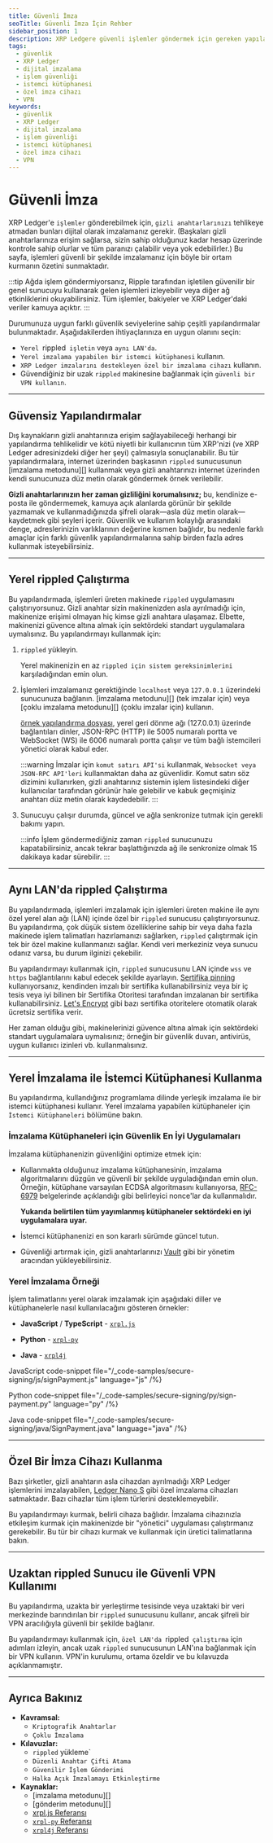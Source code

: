 ```yaml
---
title: Güvenli İmza
seoTitle: Güvenli İmza İçin Rehber
sidebar_position: 1
description: XRP Ledgere güvenli işlemler göndermek için gereken yapılandırmalar hakkında bilgi edinin. Çeşitli güvenlik seviyeleri ve en iyi uygulamalarla XRP Ledger işlemlerinizi güvence altına alın.
tags: 
  - güvenlik
  - XRP Ledger
  - dijital imzalama
  - işlem güvenliği
  - istemci kütüphanesi
  - özel imza cihazı
  - VPN
keywords: 
  - güvenlik
  - XRP Ledger
  - dijital imzalama
  - işlem güvenliği
  - istemci kütüphanesi
  - özel imza cihazı
  - VPN
---
```


# Güvenli İmza

XRP Ledger'e `işlemler` gönderebilmek için, `gizli anahtarlarınızı` tehlikeye atmadan bunları dijital olarak imzalamanız gerekir. (Başkaları gizli anahtarlarınıza erişim sağlarsa, sizin sahip olduğunuz kadar hesap üzerinde kontrole sahip olurlar ve tüm paranızı çalabilir veya yok edebilirler.) Bu sayfa, işlemleri güvenli bir şekilde imzalamanız için böyle bir ortam kurmanın özetini sunmaktadır.

:::tip
Ağda işlem göndermiyorsanız, Ripple tarafından işletilen güvenilir bir genel sunucuyu kullanarak gelen işlemleri izleyebilir veya diğer ağ etkinliklerini okuyabilirsiniz. Tüm işlemler, bakiyeler ve XRP Ledger'daki veriler kamuya açıktır.
:::

Durumunuza uygun farklı güvenlik seviyelerine sahip çeşitli yapılandırmalar bulunmaktadır. Aşağıdakilerden ihtiyaçlarınıza en uygun olanını seçin:

- `Yerel `rippled` işletin` veya `aynı LAN'da`.
- `Yerel imzalama yapabilen bir istemci kütüphanesi` kullanın.
- `XRP Ledger imzalarını destekleyen özel bir imzalama cihazı` kullanın.
- Güvendiğiniz bir uzak `rippled` makinesine bağlanmak için `güvenli bir VPN kullanın`.

---

## Güvensiz Yapılandırmalar


Dış kaynakların gizli anahtarınıza erişim sağlayabileceği herhangi bir yapılandırma tehlikelidir ve kötü niyetli bir kullanıcının tüm XRP'nizi (ve XRP Ledger adresinizdeki diğer her şeyi) çalmasıyla sonuçlanabilir. Bu tür yapılandırmalara, internet üzerinden başkasının `rippled` sunucusunun [imzalama metodunu][] kullanmak veya gizli anahtarınızı internet üzerinden kendi sunucunuza düz metin olarak göndermek örnek verilebilir.

**Gizli anahtarlarınızın her zaman gizliliğini korumalısınız;** bu, kendinize e-posta ile göndermemek, kamuya açık alanlarda görünür bir şekilde yazmamak ve kullanmadığınızda şifreli olarak—asla düz metin olarak—kaydetmek gibi şeyleri içerir. Güvenlik ve kullanım kolaylığı arasındaki denge, adreslerinizin varlıklarının değerine kısmen bağlıdır, bu nedenle farklı amaçlar için farklı güvenlik yapılandırmalarına sahip birden fazla adres kullanmak isteyebilirsiniz.

---

## Yerel rippled Çalıştırma


Bu yapılandırmada, işlemleri üreten makinede `rippled` uygulamasını çalıştırıyorsunuz. Gizli anahtar sizin makinenizden asla ayrılmadığı için, makinenize erişimi olmayan hiç kimse gizli anahtara ulaşamaz. Elbette, makinenizi güvence altına almak için sektördeki standart uygulamalara uymalısınız. Bu yapılandırmayı kullanmak için:

1. `rippled` yükleyin.

    Yerel makinenizin en az `rippled için sistem gereksinimlerini` karşıladığından emin olun.

2. İşlemleri imzalamanız gerektiğinde `localhost` veya `127.0.0.1` üzerindeki sunucunuza bağlanın. [imzalama metodunu][] (tek imzalar için) veya [çoklu imzalama metodunu][] (çoklu imzalar için) kullanın.

   [örnek yapılandırma dosyası](https://github.com/XRPLF/rippled/blob/8429dd67e60ba360da591bfa905b58a35638fda1/cfg/rippled-example.cfg#L1050-L1073), yerel geri dönme ağı (127.0.0.1) üzerinde bağlantıları dinler, JSON-RPC (HTTP) ile 5005 numaralı portta ve WebSocket (WS) ile 6006 numaralı portta çalışır ve tüm bağlı istemcileri yönetici olarak kabul eder.

   :::warning
   İmzalar için `komut satırı API'si` kullanmak, `Websocket veya JSON-RPC API'leri` kullanmaktan daha az güvenlidir. Komut satırı söz dizimini kullanırken, gizli anahtarınız sistemin işlem listesindeki diğer kullanıcılar tarafından görünür hale gelebilir ve kabuk geçmişiniz anahtarı düz metin olarak kaydedebilir.
   :::

3. Sunucuyu çalışır durumda, güncel ve ağla senkronize tutmak için gerekli bakımı yapın.

   :::info
   İşlem göndermediğiniz zaman `rippled` sunucunuzu kapatabilirsiniz, ancak tekrar başlattığınızda ağ ile senkronize olmak 15 dakikaya kadar sürebilir.
   :::

---

## Aynı LAN'da rippled Çalıştırma



Bu yapılandırmada, işlemleri imzalamak için işlemleri üreten makine ile aynı özel yerel alan ağı (LAN) içinde özel bir `rippled` sunucusu çalıştırıyorsunuz. Bu yapılandırma, çok düşük sistem özelliklerine sahip bir veya daha fazla makinede işlem talimatları hazırlamanızı sağlarken, `rippled` çalıştırmak için tek bir özel makine kullanmanızı sağlar. Kendi veri merkeziniz veya sunucu odanız varsa, bu durum ilginizi çekebilir.

Bu yapılandırmayı kullanmak için, `rippled` sunucusunu LAN içinde `wss` ve `https` bağlantılarını kabul edecek şekilde ayarlayın. [Sertifika pinning](https://en.wikipedia.org/wiki/Transport_Layer_Security#Certificate_pinning) kullanıyorsanız, kendinden imzalı bir sertifika kullanabilirsiniz veya bir iç tesis veya iyi bilinen bir Sertifika Otoritesi tarafından imzalanan bir sertifika kullanabilirsiniz. [Let's Encrypt](https://letsencrypt.org/) gibi bazı sertifika otoritelere otomatik olarak ücretsiz sertifika verir.

Her zaman olduğu gibi, makinelerinizi güvence altına almak için sektördeki standart uygulamalara uymalısınız; örneğin bir güvenlik duvarı, antivirüs, uygun kullanıcı izinleri vb. kullanmalısınız.

---

## Yerel İmzalama ile İstemci Kütüphanesi Kullanma



Bu yapılandırma, kullandığınız programlama dilinde yerleşik imzalama ile bir istemci kütüphanesi kullanır. Yerel imzalama yapabilen kütüphaneler için `İstemci Kütüphaneleri` bölümüne bakın.

### İmzalama Kütüphaneleri için Güvenlik En İyi Uygulamaları

İmzalama kütüphanenizin güvenliğini optimize etmek için:

* Kullanmakta olduğunuz imzalama kütüphanesinin, imzalama algoritmalarını düzgün ve güvenli bir şekilde uyguladığından emin olun. Örneğin, kütüphane varsayılan ECDSA algoritmasını kullanıyorsa, [RFC-6979](https://tools.ietf.org/html/rfc6979) belgelerinde açıklandığı gibi belirleyici nonce'lar da kullanmalıdır.

   **Yukarıda belirtilen tüm yayımlanmış kütüphaneler sektördeki en iyi uygulamalara uyar.**

* İstemci kütüphanenizi en son kararlı sürümde güncel tutun.

* Güvenliği artırmak için, gizli anahtarlarınızı [Vault](https://www.vaultproject.io/) gibi bir yönetim aracından yükleyebilirsiniz.

### Yerel İmzalama Örneği

İşlem talimatlarını yerel olarak imzalamak için aşağıdaki diller ve kütüphanelerle nasıl kullanılacağını gösteren örnekler:

* **JavaScript** / **TypeScript** - [`xrpl.js`](https://github.com/XRPLF/xrpl.js)

* **Python** - [`xrpl-py`](https://github.com/XRPLF/xrpl-py)

* **Java** - [`xrpl4j`](https://github.com/XRPLF/xrpl4j)



JavaScript
code-snippet file="/_code-samples/secure-signing/js/signPayment.js" language="js" /%}


Python
code-snippet file="/_code-samples/secure-signing/py/sign-payment.py" language="py" /%}


Java
code-snippet file="/_code-samples/secure-signing/java/SignPayment.java" language="java" /%}




---

## Özel Bir İmza Cihazı Kullanma



Bazı şirketler, gizli anahtarın asla cihazdan ayrılmadığı XRP Ledger işlemlerini imzalayabilen, [Ledger Nano S](https://www.ledger.com/products/ledger-nano-s) gibi özel imzalama cihazları satmaktadır. Bazı cihazlar tüm işlem türlerini desteklemeyebilir.

Bu yapılandırmayı kurmak, belirli cihaza bağlıdır. İmzalama cihazınızla etkileşim kurmak için makinenizde bir "yönetici" uygulaması çalıştırmanız gerekebilir. Bu tür bir cihazı kurmak ve kullanmak için üretici talimatlarına bakın.

---

## Uzaktan rippled Sunucu ile Güvenli VPN Kullanımı



Bu yapılandırma, uzakta bir yerleştirme tesisinde veya uzaktaki bir veri merkezinde barındırılan bir `rippled` sunucusunu kullanır, ancak şifreli bir VPN aracılığıyla güvenli bir şekilde bağlanır.

Bu yapılandırmayı kullanmak için, `özel LAN'da `rippled` çalıştırma` için adımları izleyin, ancak uzak `rippled` sunucusunun LAN'ına bağlanmak için bir VPN kullanın. VPN'in kurulumu, ortama özeldir ve bu kılavuzda açıklanmamıştır.

---

## Ayrıca Bakınız

- **Kavramsal:**
    - `Kriptografik Anahtarlar`
    - `Çoklu İmzalama`
- **Kılavuzlar:**
    - `rippled` yükleme`
    - `Düzenli Anahtar Çifti Atama`
    - `Güvenilir İşlem Gönderimi`
    - `Halka Açık İmzalamayı Etkinleştirme`
- **Kaynaklar:**
    - [imzalama metodunu][]
    - [gönderim metodunu][]
    - [xrpl.js Referansı](https://js.xrpl.org/)
    - [`xrpl-py` Referansı](https://xrpl-py.readthedocs.io/en/latest/index.html)
    - [`xrpl4j` Referansı](https://javadoc.io/doc/org.xrpl/)


